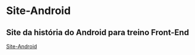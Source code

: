 # Site-Android
Site da história do Android para treino Front-End
---
[Site-Android](https://danilo-vicentin-silva.github.io/Projetos/Site-Android/index.html)
